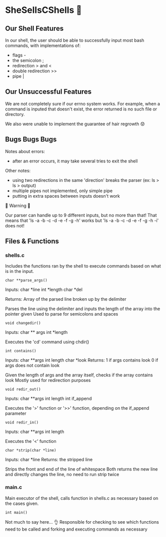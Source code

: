 # SheSellsCShells :shell:

## Our Shell Features
In our shell, the user should be able to successfully input most bash
commands, with implementations of:
* flags -
* the semicolon ;
* redirection > and <
* double redirection >>
* pipe |

## Our Unsuccessful Features
We are not completely sure if our errno system works. For example, when a command is inputed that doesn't exist, the error returned is no such file or directory.

We also were unable to implement the guarantee of hair regrowth :worried:

## Bugs Bugs Bugs
Notes about errors:
* after an error occurs, it may take several tries to exit the shell

Other notes:
* using two redirections in the same 'direction' breaks the parser (ex: ls > ls > output)
* multiple pipes not implemented, only simple pipe
* putting in extra spaces between inputs doesn't work

:mushroom: Warning :mushroom:

Our parser can handle up to 9 different inputs, but no more than that!
That means that 'ls -a -b -c -d -e -f -g -h' works but 'ls -a -b -c -d -e -f -g -h -i' does not!


## Files & Functions
### shells.c
Includes the functions ran by the shell to execute commands based on what is in the input.
```
char **parse_args()
```
Inputs: char \*line
        int \*length
        char \*del
        
Returns: Array of the parsed line broken up by the delimiter

Parses the line using the delimiter and inputs the length of the array into the pointer given
Used to parse for semicolons and spaces

```
void changedir()
```
Inputs: char \** args
        int \*length

Executes the 'cd' command using chdir()

```
int contains()
```
Inputs: char \**args
        int length
        char \*look
Returns: 1 if args contains look
         0 if args does not contain look

Given the length of args and the array itself, checks if the array contains look
Mostly used for redirection purposes

```
void redir_out()
```
Inputs: char \**args
        int length
        int if_append

Executes the '>' function or '>>' function, depending on the if_append parameter

```
void redir_in()
```
Inputs: char \**args
        int length

Executes the '<' function

```
char *strip(char *line)
```
Inputs: char \*line
Returns: the stripped line

Strips the front and end of the line of whitespace
Both returns the new line and directly changes the line, no need to run strip twice

### main.c
Main executor of the shell, calls function in shells.c as necessary based on the cases given.
```
int main()
```
Not much to say here... :ok_hand:
Responsible for checking to see which functions need to be called and forking and executing commands as necessary
